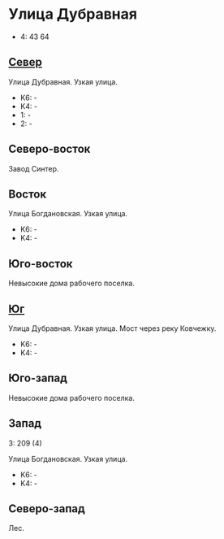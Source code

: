# Улица Дубравная

* 4:    43  64

## [Север](./10365070.md)

Улица Дубравная.
Узкая улица.

* K6:   -
* K4:   -
* 1:    -
* 2:    -

## Северо-восток

Завод Синтер.

## Восток

Улица Богдановская.
Узкая улица.

* K6:   -
* K4:   -

## Юго-восток

Невысокие дома рабочего поселка.

## [Юг](./10365077.md)

Улица Дубравная.
Узкая улица.
Мост через реку Ковчежку.

* K6:   -
* K4:   -

## Юго-запад

Невысокие дома рабочего поселка.

## Запад

З:  209     (4)

Улица Богдановская.
Узкая улица.

* K6:   -
* K4:   -

## Северо-запад

Лес.
